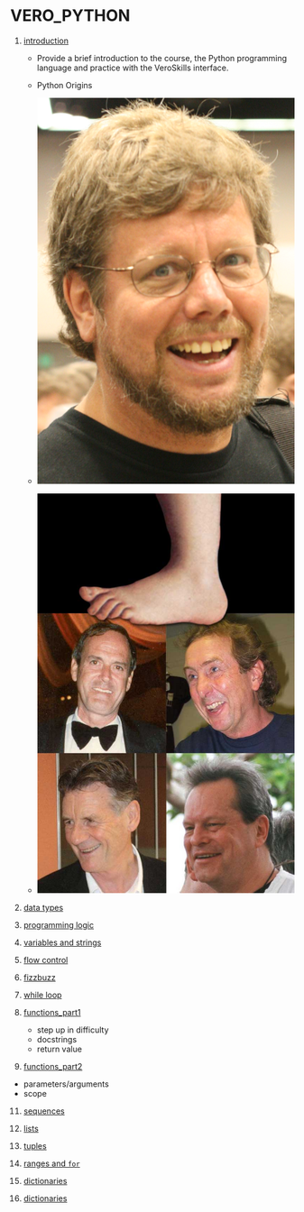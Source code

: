 # VERO_PYTHON


1. [introduction](./lessons/01lesson/index.html)

   - Provide a brief introduction to the course, the Python programming language and practice with the VeroSkills interface.

   - Python Origins
   - ![Guido](./images/guido.png)
   - ![Monty](./images/monty.jpg)



2. [data types](./lessons/02lesson/index.html) 


3. [programming logic](./lessons/03lesson/index.html)


4. [variables and strings](./lessons/04lesson/index.html)


5. [flow control](./lessons/05lesson/index.html)


6. [fizzbuzz](./lessons/06lesson/index.html)



7. [while loop](./lessons/07lesson/index.html)



8. [functions_part1](./lessons/08lesson/index.html)

   - step up in difficulty
   - docstrings
   - return value


9.  [functions_part2](./lessons/09lesson/index.html)

   - parameters/arguments
   - scope

11. [sequences](./lessons/10lesson/index.html)



12. [lists](./lessons/11lesson/index.html)


13. [tuples](./lessons/12lesson/index.html)



14. [ranges and `for`](./lessons/13lesson/index.html)




15. [dictionaries](./lessons/14lesson/index.html)
15. [dictionaries](./lessons/14lesson/index.html)